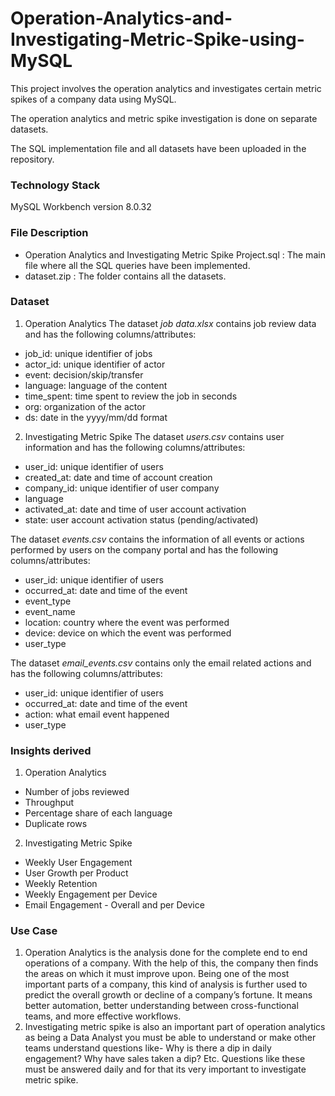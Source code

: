 # Operation-Analytics-and-Investigating-Metric-Spike-using-MySQL
This project involves the operation analytics and investigates certain metric spikes of a company data using MySQL.

The operation analytics and metric spike investigation is done on separate datasets.

The SQL implementation file and all datasets have been uploaded in the repository.

### Technology Stack
MySQL Workbench version 8.0.32

### File Description
- Operation Analytics and Investigating Metric Spike Project.sql : The main file where all the SQL queries have been implemented.
- dataset.zip : The folder contains all the datasets.

### Dataset
1. Operation Analytics
The dataset *job data.xlsx* contains job review data and has the following columns/attributes:
- job_id: unique identifier of jobs
- actor_id: unique identifier of actor
- event: decision/skip/transfer
- language: language of the content
- time_spent: time spent to review the job in seconds
- org: organization of the actor
- ds: date in the yyyy/mm/dd format

2. Investigating Metric Spike
The dataset *users.csv* contains user information and has the following columns/attributes:
- user_id: unique identifier of users
- created_at: date and time of account creation
- company_id: unique identifier of user company
- language
- activated_at: date and time of user account activation
- state: user account activation status (pending/activated)

The dataset *events.csv* contains the information of all events or actions performed by users on the company portal and has the following columns/attributes:
- user_id: unique identifier of users
- occurred_at: date and time of the event
- event_type
- event_name
- location: country where the event was performed
- device: device on which the event was performed
- user_type

The dataset *email_events.csv* contains only the email related actions and has the following columns/attributes:
- user_id: unique identifier of users
- occurred_at: date and time of the event
- action: what email event happened
- user_type

### Insights derived
1. Operation Analytics
- Number of jobs reviewed
- Throughput
- Percentage share of each language
- Duplicate rows

2. Investigating Metric Spike
- Weekly User Engagement
- User Growth per Product
- Weekly Retention
- Weekly Engagement per Device
- Email Engagement - Overall and per Device

### Use Case
1. Operation Analytics is the analysis done for the complete end to end operations of a company. With the help of this, the company then finds the areas on which it must improve upon. Being one of the most important parts of a company, this kind of analysis is further used to predict the overall growth or decline of a company’s fortune. It means better automation, better understanding between cross-functional teams, and more effective workflows.
2. Investigating metric spike is also an important part of operation analytics as being a Data Analyst you must be able to understand or make other teams understand questions like- Why is there a dip in daily engagement? Why have sales taken a dip? Etc. Questions like these must be answered daily and for that its very important to investigate metric spike.
